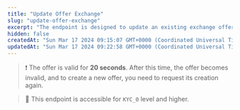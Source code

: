 ```yaml
---
title: "Update Offer Exchange"
slug: "update-offer-exchange"
excerpt: "The endpoint is designed to update an existing exchange offer in the system, allowing users to modify details such as currencies and amounts, and upon successful update, the system returns details of the updated exchange offer, including its expiration date and time, exchange rate, and other parameters."
hidden: false
createdAt: "Sun Mar 17 2024 09:15:07 GMT+0000 (Coordinated Universal Time)"
updatedAt: "Sun Mar 17 2024 09:22:58 GMT+0000 (Coordinated Universal Time)"
---
```

> ❗️ The offer is valid for **20 seconds**. After this time, the offer becomes invalid, and to create a new offer, you need to request its creation again.

> 📘 This endpoint is accessible for `KYC_0` level and higher.

